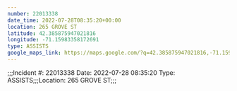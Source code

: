 ```yaml
---
number: 22013338
date_time: 2022-07-28T08:35:20+00:00
location: 265 GROVE ST
latitude: 42.385875947021816
longitude: -71.15983358172691
type: ASSISTS
google_maps_link: https://maps.google.com/?q=42.385875947021816,-71.15983358172691
---
```


;;;Incident #: 22013338   Date: 2022-07-28 08:35:20   Type: ASSISTS;;;Location: 265 GROVE ST;;;
